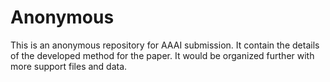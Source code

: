 # Anonymous
This is an anonymous repository for AAAI submission. It contain the details of the developed method for the paper. It would be organized further with more support files and data.
